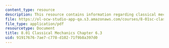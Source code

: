 ```yaml
---
content_type: resource
description: This resource contains information regarding classical mechanics.
file: https://ol-ocw-studio-app-qa.s3.amazonaws.com/courses/8-01sc-classical-mechanics-fall-2016/919176767ae7c778d10271f9b8a397d0_MIT8_01F16_chapter6.3.pdf
file_type: application/pdf
resourcetype: Document
title: 8.01 Classical Mechanics Chapter 6.3
uid: 91917676-7ae7-c778-d102-71f9b8a397d0
---
```

